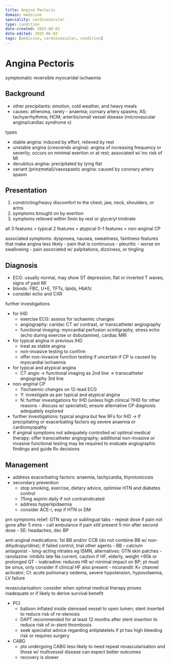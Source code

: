 ```yaml
---
title: Angina Pectoris
domain: medicine
speciality: cardiovascular
type: condition
date-created: 2025-06-02
date-edited: 2025-06-02
tags: [medicine, cardiovascular, condition]
---
```


# Angina Pectoris
symptomatic reversible myocaridal ischaemia

## Background
- other precipitants: emotion, cold weather, and heavy meals
- causes: atheroma, rarely - anaemia; cornary artery spasms; AS; tachyarrhythmia; HCM; arteritis/small vessel disease (microvascular angina/cardiac syndrome x)

types
- stable angina: induced by effort, relieved by rest
- unstable angina (crescendo angina): angina of increasing frequency or severity; occurs on minimal exertion or at rest; associated w/ inc risk of MI
- decubitus angina: precipitated by lying flat
- variant (prinzmetal)/vasospastic angina: caused by coronary artery spasm

## Presentation
1. constricting/heavy discomfort to the chest, jaw, neck, shoulders, or arms
2. symptoms brought on by exertion
3. symptoms relieved within 5min by rest or glyceryl trinitrate

all 3 features = typical
2 features = atypical
0-1 features = non-anginal CP

associated symptoms: dyspnoea, nausea, sweatiness, faintness
features that make angina less likely
    - pain that is continuous
    - pleuritic
    - worse on swallowing
    - pain associated w/ palpitations, dizziness, or tingling

## Diagnosis
- ECG: usually normal, may show ST depression; flat or inverted T waves; signs of past MI
- bloods: FBC, U+E, TFTs, lipids, HbA1c
- consider echo and CXR

further investigations
- for IHD
    - exercise ECG: assess for ischaemic changes
    - angiography: caridac CT w/ contrast, or transcatheter angiography
    - functional imaging: myocardial perfusion scintigraphy, stress echo (echo during exercise or dobutamine), cardiac MRI
- for typical angina in previous IHD
    - treat as stable angina
    - non-invasive testing to confirm
    - offer non-invasive function testing if uncertain if CP is caused by myocardial ischaemia
- for typical and atypical angina
    - CT angio -> functional imaging as 2nd line -> transcatheter angiography 3rd line
- non-anginal CP
    - ?ischaemic changes on 12-lead ECG
    - Y: investigate as per typical and atypical angina
    - N: further investigations for IHD (unless high clinical ?IHD for other reasons - discuss w/ specialist); ensure alternative CP diagnosis adequately explored
- further investigations: typical angina but few RFs for IHD -> lf precipitating or exacerbating factors eg severe anaemia or cardiomyopathy
- if anginal symptoms not adequately controlled w/ optimal medical therapy: offer transcatheter angiography; additional non-invasive or invasive functional testing may be required to evaluate angiographic findings and guide Rx decisions

## Management
- address exacerbating factors: anaemia, tachycardia, thyrotoxicosis
- secondary prevention
    - stop smoking, exercise, dietary advice, optimise HTN and diabetes control
    - 75mg aspirin daily if not contraindicated
    - address hyperlipidaemia
    - consider ACE-i, esp if HTN or DM

prn symptoms relief: GTN spray or sublingual tabs
    - repeat dose if pain not gone after 5 mins
    - call ambulance if pain still present 5 min after second dose
    - SE: headaches, dec BP

anti-anginal medications: 1st BB and/or CCB (do not combine BB w/ non-dihydropyridine); if failed control, trial other agents
    - BB
    - calcium antagonist
    - long-acting nitrates eg ISMN, alternatives: GTN skin patches
    - ranolazine: inhibits late Na current, caution if HF, elderly, weight <60k or prolonged QT
    - ivabradine: reduces HR w/ minimal impact on BP; pt must be sinus, only consider if clinical HF also present
    - nicorandil: K+ channel activator; CI: acute pulmonary oedema, severe hypotension, hypovolaemia, LV failure

revascularisation: consider when optimal medical therapy proves inadequate or if likely to derive survival benefit
- PCI
    - balloon inflated inside stenosed vessel to open lumen; stent inserted to reduce risk of re-stenosis
    - DAPT recommended for at least 12 months after stent insertion to reduce risk of in-stent thrombosis
    - seek specialist advice regarding antiplatelets if pt has high bleeding risk or requires surgery
- CABG
    - pts undergoing CABG less likely to need repeat revascularisation and those w/ multivessel disease can expect better outcomes
    - recovery is slower

